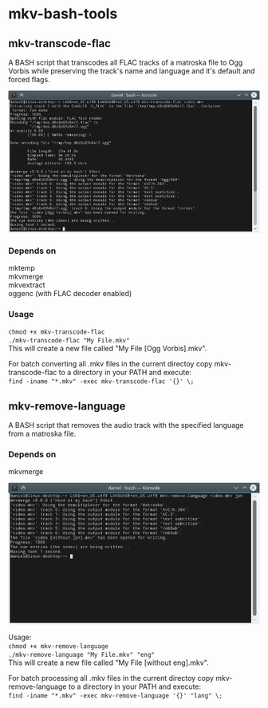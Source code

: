 # mkv-bash-tools

## mkv-transcode-flac

A BASH script that transcodes all FLAC tracks of a matroska file to Ogg Vorbis while preserving the track's name and language and it's default and forced flags.

![Screen shot of mkv-transcode-flac](mkv-transcode-flac.png)

### Depends on
mktemp  
mkvmerge  
mkvextract  
oggenc (with FLAC decoder enabled)

### Usage
`chmod +x mkv-transcode-flac`  
`./mkv-transcode-flac "My File.mkv"`  
This will create a new file called "My File [Ogg Vorbis].mkv".

For batch converting all .mkv files in the current directoy copy mkv-transcode-flac to a directory in your PATH and execute:  
`find -iname "*.mkv" -exec mkv-transcode-flac '{}' \;`

## mkv-remove-language

A BASH script that removes the audio track with the specified language from a matroska file.

### Depends on
mkvmerge  

![Screen shot of mkv-remove-language](mkv-remove-language.png)

Usage:  
`chmod +x mkv-remove-language`  
`./mkv-remove-language "My File.mkv" "eng"`  
This will create a new file called "My File [without eng].mkv".

For batch processing all .mkv files in the current directoy copy mkv-remove-language to a directory in your PATH and execute:  
`find -iname "*.mkv" -exec mkv-remove-language '{}' "lang" \;`

